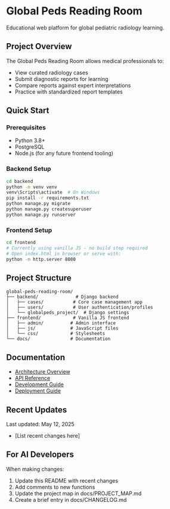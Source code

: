 # Global Peds Reading Room

Educational web platform for global pediatric radiology learning.

## Project Overview

The Global Peds Reading Room allows medical professionals to:
- View curated radiology cases
- Submit diagnostic reports for learning
- Compare reports against expert interpretations
- Practice with standardized report templates

## Quick Start

### Prerequisites
- Python 3.8+
- PostgreSQL
- Node.js (for any future frontend tooling)

### Backend Setup
```bash
cd backend
python -m venv venv
venv\Scripts\activate  # On Windows
pip install -r requirements.txt
python manage.py migrate
python manage.py createsuperuser
python manage.py runserver
```

### Frontend Setup
```bash
cd frontend
# Currently using vanilla JS - no build step required
# Open index.html in browser or serve with:
python -m http.server 8080
```

## Project Structure
```
global-peds-reading-room/
├── backend/              # Django backend
│   ├── cases/           # Core case management app
│   ├── users/           # User authentication/profiles
│   └── globalpeds_project/  # Django settings
├── frontend/            # Vanilla JS frontend
│   ├── admin/          # Admin interface
│   ├── js/             # JavaScript files
│   └── css/            # Stylesheets
└── docs/               # Documentation
```

## Documentation
- [Architecture Overview](docs/ARCHITECTURE.md)
- [API Reference](docs/API.md)
- [Development Guide](docs/DEVELOPMENT.md)
- [Deployment Guide](docs/DEPLOYMENT.md)

## Recent Updates
Last updated: May 12, 2025
- [List recent changes here]

## For AI Developers
When making changes:
1. Update this README with recent changes
2. Add comments to new functions
3. Update the project map in docs/PROJECT_MAP.md
4. Create a brief entry in docs/CHANGELOG.md
